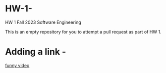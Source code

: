 # HW-1-

HW 1 Fall 2023 Software Engineering 

This is an empty repository for you to attempt a pull request as part of HW 1.
# Adding a link -
[funny video](https://www.youtube.com/watch?v=TWjFDrNRnGQ)



